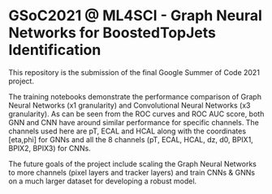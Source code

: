 # GSoC2021 @ ML4SCI - Graph Neural Networks for BoostedTopJets Identification
This repository is the submission of the final Google Summer of Code 2021 project.

The training notebooks demonstrate the performance comparison of Graph Neural Networks (x1 granularity) and Convolutional Neural Networks (x3 granularity). As can be seen from the ROC curves and ROC AUC score, both GNN and CNN have around similar performance for specific channels. The channels used here are pT, ECAL and HCAL along with the coordinates [eta,phi] for GNNs and all the 8 channels (pT, ECAL, HCAL, dz, d0, BPIX1, BPIX2, BPIX3) for CNNs. 

The future goals of the project include scaling the Graph Neural Networks to more channels (pixel layers and tracker layers) and train CNNs & GNNs on a much larger dataset for developing a robust model. 
